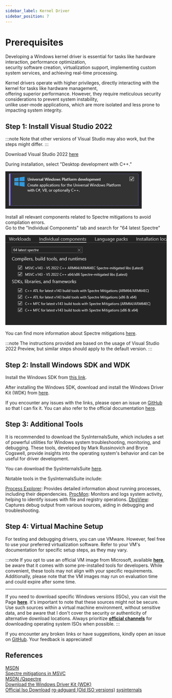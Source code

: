 ```yaml
---
sidebar_label: Kernel Driver
sidebar_position: 7
---
```


# Prerequisites

Developing a Windows kernel driver is essential for tasks like hardware interaction, performance optimization,  
security software creation, virtualization support, implementing custom system services, and achieving real-time processing.

Kernel drivers operate with higher privileges, directly interacting with the kernel for tasks like hardware management,  
offering superior performance. However, they require meticulous security considerations to prevent system instability,  
unlike user-mode applications, which are more isolated and less prone to impacting system integrity.

## Step 1: Install Visual Studio 2022

:::note
Note that other versions of Visual Studio may also work, but the steps might differ.
:::

Download Visual Studio 2022 [here](https://visualstudio.microsoft.com/de/)

During installation, select "Desktop development with C++."

![Desktop development with C++ in visual studio installer](../../../static/img/windows/kernel/intro/setup_QaWAYCosDU.png)

Install all relevant components related to Spectre mitigations to avoid compilation errors.  
Go to the "Individual Components" tab and search for "64 latest Spectre"

![Individual Components 64 latest spectre](../../../static/img/windows/kernel/intro/setup_nPCCWZdr43.png)

You can find more information about Spectre mitigations [here](https://devblogs.microsoft.com/cppblog/spectre-mitigations-in-msvc/).

:::note
The instructions provided are based on the usage of Visual Studio 2022 Preview, but similar steps should apply to the default version.
:::

## Step 2: Install Windows SDK and WDK

Install the Windows SDK from [this link](https://developer.microsoft.com/ja-jp/windows/downloads/windows-sdk/).

After installing the Windows SDK, download and install the Windows Driver Kit (WDK) from [here](https://download.microsoft.com/download/7/b/f/7bfc8dbe-00cb-47de-b856-70e696ef4f46/wdk/wdksetup.exe).

If you encounter any issues with the links, please open an issue on [GitHub](https://github.com/Arteiii/arteiii.github.io/issues/new) so that I can fix it. You can also refer to the official documentation [here](https://learn.microsoft.com/ja-jp/windows-hardware/drivers/download-the-wdk).

## Step 3: Additional Tools

It is recommended to download the SysInternalsSuite, which includes a set of powerful utilities for Windows system troubleshooting, monitoring, and debugging. These tools, developed by Mark Russinovich and Bryce Cogswell, provide insights into the operating system's behavior and can be useful for driver development.

You can download the SysInternalsSuite [here](https://learn.microsoft.com/ja-jp/sysinternals/downloads/sysinternals-suite).

Notable tools in the SysInternalsSuite include:

[Process Explorer](https://learn.microsoft.com/en-us/sysinternals/downloads/process-explorer): Provides detailed information about running processes, including their dependencies.
[ProcMon](https://learn.microsoft.com/en-us/sysinternals/downloads/procmon): Monitors and logs system activity, helping to identify issues with file and registry operations.
[DbgView](https://learn.microsoft.com/en-us/sysinternals/downloads/debugview): Captures debug output from various sources, aiding in debugging and troubleshooting.

## Step 4: Virtual Machine Setup

For testing and debugging drivers, you can use VMware. However, feel free to use your preferred virtualization software. Refer to your VM's documentation for specific setup steps, as they may vary.

:::note
If you opt to use an official VM image from Microsoft, available [**here**](https://developer.microsoft.com/en-us/windows/downloads/virtual-machines/), be aware that it comes with some pre-installed tools for developers. While convenient, these tools may not align with your specific requirements. Additionally, please note that the VM images may run on evaluation time and could expire after some time.

---

If you need to download specific Windows versions (ISOs), you can visit the Page [**here**](https://files.rg-adguard.net/version/f0bd8307-d897-ef77-dbd6-216fefbe94c5). it's important to note that these sources might not be secure. Use such sources within a virtual machine environment, without sensitive data, and be aware that I don't cover the security or authenticity of alternative download locations. Always prioritize [**official channels**](https://www.microsoft.com/ja-jp/software-download/windows10) for downloading operating system ISOs when possible.
:::

If you encounter any broken links or have suggestions, kindly open an issue on [GitHub](https://github.com/Arteiii/arteiii.github.io/issues/new). Your feedback is appreciated!

## References

[MSDN](https://learn.microsoft.com/en-us/windows-hardware/drivers/download-the-wdk)  
[Spectre mitigations in MSVC](https://devblogs.microsoft.com/cppblog/spectre-mitigations-in-msvc/)  
[MSDN /Qspectre](https://learn.microsoft.com/en-us/cpp/build/reference/qspectre)  
[Download the Windows Driver Kit (WDK)](https://learn.microsoft.com/en-us/windows-hardware/drivers/download-the-wdk)  
[Official Iso Download](https://www.microsoft.com/ja-jp/software-download/windows10)
[rg-adguard (Old ISO versions)](https://files.rg-adguard.net/version/f0bd8307-d897-ef77-dbd6-216fefbe94c5)
[sysinternals](https://learn.microsoft.com/ja-jp/sysinternals)
